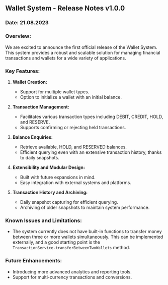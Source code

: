 ## **Wallet System - Release Notes v1.0.0**

### **Date:** 21.08.2023

### **Overview:**

We are excited to announce the first official release of the Wallet System. This system provides a robust and scalable
solution for managing financial transactions and wallets for a wide variety of applications.

### **Key Features:**

1. **Wallet Creation:**
    - Support for multiple wallet types.
    - Option to initialize a wallet with an initial balance.

2. **Transaction Management:**
    - Facilitates various transaction types including DEBIT, CREDIT, HOLD, and RESERVE.
    - Supports confirming or rejecting held transactions.

3. **Balance Enquiries:**
    - Retrieve available, HOLD, and RESERVED balances.
    - Efficient querying even with an extensive transaction history, thanks to daily snapshots.

4. **Extensibility and Modular Design:**
    - Built with future expansions in mind.
    - Easy integration with external systems and platforms.

5. **Transaction History and Archiving:**
    - Daily snapshot capturing for efficient querying.
    - Archiving of older snapshots to maintain system performance.

### **Known Issues and Limitations:**

- The system currently does not have built-in functions to transfer money between three or more wallets simultaneously.
  This can be implemented externally, and a good starting point is the `TransactionService.transferBetweenTwoWallets`
  method.

### **Future Enhancements:**

- Introducing more advanced analytics and reporting tools.
- Support for multi-currency transactions and conversions.
